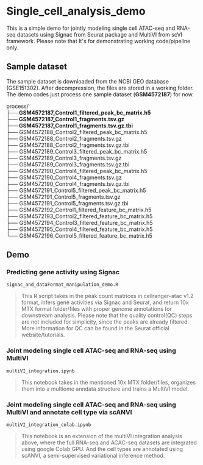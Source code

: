 # Single_cell_analysis_demo
This is a simple demo for jointly modeling single cell ATAC-seq and RNA-seq datasets using Signac from Seurat package and MultiVI from scVI framework. Please note that It's for demonstrating working code/pipeline only.

## Sample dataset
The sample dataset is downloaded from the NCBI GEO database (GSE151302). After decompression, the files are stored in a working folder. The demo codes just process one sample dataset (**GSM4572187**) for now.

process/  
**├── GSM4572187_Control1_filtered_peak_bc_matrix.h5  
├── GSM4572187_Control1_fragments.tsv.gz  
├── GSM4572187_Control1_fragments.tsv.gz.tbi**  
├── GSM4572188_Control2_filtered_peak_bc_matrix.h5  
├── GSM4572188_Control2_fragments.tsv.gz  
├── GSM4572188_Control2_fragments.tsv.gz.tbi  
├── GSM4572189_Control3_filtered_peak_bc_matrix.h5  
├── GSM4572189_Control3_fragments.tsv.gz  
├── GSM4572189_Control3_fragments.tsv.gz.tbi  
├── GSM4572190_Control4_filtered_peak_bc_matrix.h5  
├── GSM4572190_Control4_fragments.tsv.gz  
├── GSM4572190_Control4_fragments.tsv.gz.tbi  
├── GSM4572191_Control5_filtered_peak_bc_matrix.h5  
├── GSM4572191_Control5_fragments.tsv.gz  
├── GSM4572191_Control5_fragments.tsv.gz.tbi  
├── GSM4572192_Control1_filtered_feature_bc_matrix.h5  
├── GSM4572193_Control2_filtered_feature_bc_matrix.h5  
├── GSM4572194_Control3_filtered_feature_bc_matrix.h5  
├── GSM4572195_Control4_filtered_feature_bc_matrix.h5  
└── GSM4572196_Control5_filtered_feature_bc_matrix.h5  


## Demo

### Predicting gene activity using Signac  
``signac_and_dataFormat_manipulation_demo.R``
>This R script takes in the peak count matrices in cellranger-atac v1.2 format, infers gene activities via Signac and Seurat, and return 10x MTX format folder/files with proper genome annotations for downstream analysis. Please note that the quality control(QC) steps are not included for simplicity, since the peaks are already filtered. More information for QC can be found in the Seurat official website/tutorials.

### Joint modeling single cell ATAC-seq and RNA-seq using MultiVI
``multiVI_integration.ipynb``
>This notebook takes in the mentioned 10x MTX folder/files, organizes them into a multiome anndata structure and trains a MultiVI model.

### Joint modeling single cell ATAC-seq and RNA-seq using MultiVI and annotate cell type via scANVI
``multiVI_integration_colab.ipynb``
>This notebook is an extension of the multiVI integration analysis above, where the full RNA-seq and ACAC-seq datasets are integrated using google Colab GPU. And the cell types are annotated using scANVI, a semi-supervised variational inference method.
